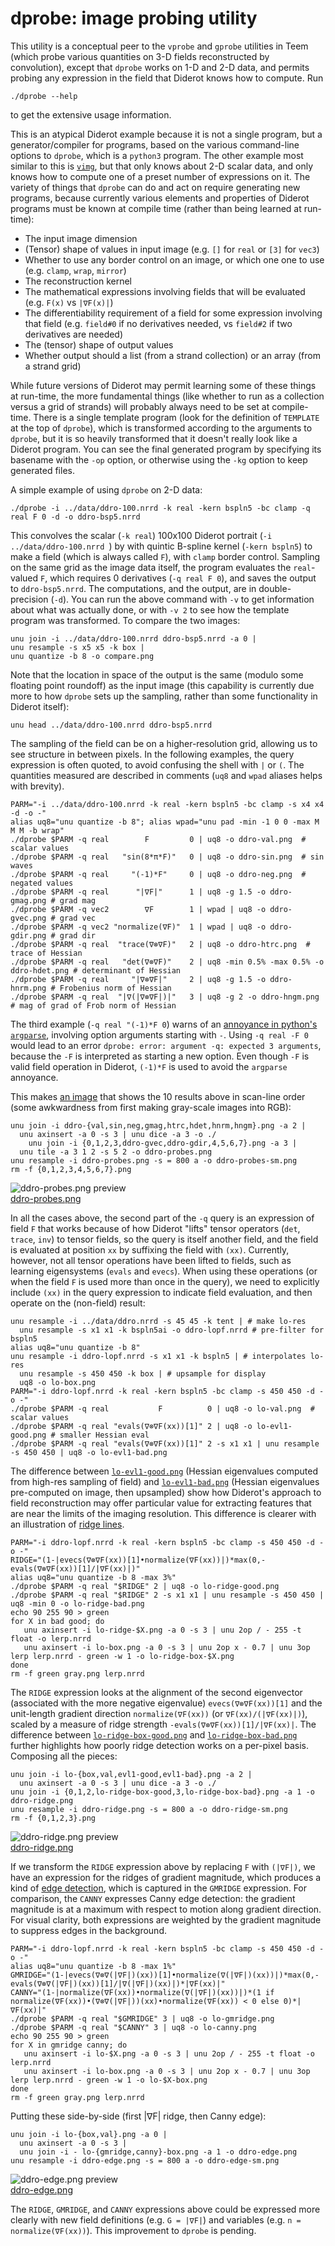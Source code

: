 # dprobe: image probing utility

This utility is a conceptual peer to the `vprobe` and `gprobe` utilities in
Teem (which probe various quantities on 3-D fields reconstructed by
convolution), except that `dprobe` works on 1-D and 2-D data, and permits
probing any expression in the field that Diderot knows how to compute.  Run

	./dprobe --help

to get the extensive usage information.

This is an atypical Diderot example because it is not a single program, but a
generator/compiler for programs, based on the various command-line options to
`dprobe`, which is a `python3` program.  The other example most similar to
this is [`vimg`](../vimg), but that only knows about 2-D scalar data, and
only knows how to compute one of a preset number of expressions on it.  The
variety of things that `dprobe` can do and act on require generating new
programs, because currently various elements and properties of Diderot
programs must be known at compile time (rather than being learned at
run-time):

* The input image dimension
* (Tensor) shape of values in input image (e.g. `[]` for `real` or `[3]` for `vec3`)
* Whether to use any border control on an image, or which one one to use (e.g. `clamp`, `wrap`, `mirror`)
* The reconstruction kernel
* The mathematical expressions involving fields that will be evaluated (e.g. `F(x)` vs `|∇F(x)|`)
* The differentiability requirement of a field for some expression involving that field
(e.g. `field#0` if no derivatives needed, vs `field#2` if two derivatives are needed)
* The (tensor) shape of output values
* Whether output should a list (from a strand collection) or an array (from a strand grid)

While future versions of Diderot may permit learning some of these things at
run-time, the more fundamental things (like whether to run as a collection
versus a grid of strands) will probably always need to be set at compile-time.
There is a single template program (look for the definition of `TEMPLATE` at
the top of `dprobe`), which is transformed according to the arguments to
`dprobe`, but it is so heavily transformed that it doesn't really look like a
Diderot program. You can see the final generated program by specifying its
basename with the `-op` option, or otherwise using the `-kg` option to keep
generated files.

A simple example of using `dprobe` on 2-D data:

	./dprobe -i ../data/ddro-100.nrrd -k real -kern bspln5 -bc clamp -q real F 0 -d -o ddro-bsp5.nrrd

This convolves the scalar (`-k real`) 100x100 Diderot portrait (`-i ../data/ddro-100.nrrd `)
by with quintic B-spline kernel (`-kern bspln5`) to make a field
(which is always called `F`), with `clamp` border control.  Sampling on the
same grid as the image data itself, the program evaluates the `real`-valued `F`,
which requires 0 derivatives (`-q real F 0`), and saves the output to `ddro-bsp5.nrrd`.
The computations, and the output, are in double-precision (`-d`).
You can run the above command with `-v` to get information about what was actually
done, or with `-v 2` to see how the template program was transformed.  To compare the two images:

	unu join -i ../data/ddro-100.nrrd ddro-bsp5.nrrd -a 0 |
	unu resample -s x5 x5 -k box |
	unu quantize -b 8 -o compare.png

Note that the location in space of the output is the same (modulo some
floating point roundoff) as the input image (this capability is currently due
more to how `dprobe` sets up the sampling, rather than some functionality in
Diderot itself):

	unu head ../data/ddro-100.nrrd ddro-bsp5.nrrd

The sampling of the field can be on a higher-resolution grid, allowing us to
see structure in between pixels.  In the following examples, the query expression
is often quoted, to avoid confusing the shell with `|` or `(`.  The quantities
measured are described in comments (`uq8` and `wpad` aliases helps with brevity).

	PARM="-i ../data/ddro-100.nrrd -k real -kern bspln5 -bc clamp -s x4 x4 -d -o -"
	alias uq8="unu quantize -b 8"; alias wpad="unu pad -min -1 0 0 -max M M M -b wrap"
	./dprobe $PARM -q real        F         0 | uq8 -o ddro-val.png  # scalar values
	./dprobe $PARM -q real   "sin(8*π*F)"   0 | uq8 -o ddro-sin.png  # sin waves
	./dprobe $PARM -q real     "(-1)*F"     0 | uq8 -o ddro-neg.png  # negated values
	./dprobe $PARM -q real      "|∇F|"      1 | uq8 -g 1.5 -o ddro-gmag.png # grad mag
	./dprobe $PARM -q vec2        ∇F        1 | wpad | uq8 -o ddro-gvec.png # grad vec
	./dprobe $PARM -q vec2 "normalize(∇F)"  1 | wpad | uq8 -o ddro-gdir.png # grad dir
	./dprobe $PARM -q real  "trace(∇⊗∇F)"   2 | uq8 -o ddro-htrc.png  # trace of Hessian
	./dprobe $PARM -q real   "det(∇⊗∇F)"    2 | uq8 -min 0.5% -max 0.5% -o ddro-hdet.png # determinant of Hessian
	./dprobe $PARM -q real     "|∇⊗∇F|"     2 | uq8 -g 1.5 -o ddro-hnrm.png # Frobenius norm of Hessian
	./dprobe $PARM -q real  "|∇(|∇⊗∇F|)|"   3 | uq8 -g 2 -o ddro-hngm.png   # mag of grad of Frob norm of Hessian

The third example (`-q real "(-1)*F 0`) warns of an [annoyance in python's
`argparse`](https://docs.python.org/3/library/argparse.html#arguments-containing),
involving option arguments starting with `-`. Using `-q real -F 0`
would lead to an error `dprobe: error: argument -q: expected 3 arguments`, because
the `-F` is interpreted as starting a new option.  Even though `-F` is valid field
operation in Diderot, `(-1)*F` is used to avoid the `argparse` annoyance.

This makes [an image](ref/ddro-probes.png) that shows the 10 results above in scan-line order
(some awkwardness from first making gray-scale images into RGB):

	unu join -i ddro-{val,sin,neg,gmag,htrc,hdet,hnrm,hngm}.png -a 2 |
	  unu axinsert -a 0 -s 3 | unu dice -a 3 -o ./
        unu join -i {0,1,2,3,ddro-gvec,ddro-gdir,4,5,6,7}.png -a 3 |
	  unu tile -a 3 1 2 -s 5 2 -o ddro-probes.png
	unu resample -i ddro-probes.png -s = 800 a -o ddro-probes-sm.png
	rm -f {0,1,2,3,4,5,6,7}.png

![](ref/ddro-probes-sm.png "ddro-probes.png preview")  
[ddro-probes.png](ref/ddro-probes.png)

In all the cases above, the second part of the `-q` query is an expression of
field `F` that works because of how Diderot "lifts" tensor operators (`det`,
`trace`, `inv`) to tensor fields, so the query is itself another field, and
the field is evaluated at position `xx` by suffixing the field with `(xx)`.
Currently, however, not all tensor operations have been lifted to fields,
such as learning eigensystems (`evals` and `evecs`).  When using these
operations (or when the field `F` is used more than once in the query), we
need to explicitly include `(xx)` in the query expression to indicate field
evaluation, and then operate on the (non-field) result:

	unu resample -i ../data/ddro.nrrd -s 45 45 -k tent | # make lo-res
	  unu resample -s x1 x1 -k bspln5ai -o ddro-lopf.nrrd # pre-filter for bspln5
	alias uq8="unu quantize -b 8"
	unu resample -i ddro-lopf.nrrd -s x1 x1 -k bspln5 | # interpolates lo-res
	  unu resample -s 450 450 -k box | # upsample for display
	  uq8 -o lo-box.png
	PARM="-i ddro-lopf.nrrd -k real -kern bspln5 -bc clamp -s 450 450 -d -o -"
	./dprobe $PARM -q real           F          0 | uq8 -o lo-val.png  # scalar values
	./dprobe $PARM -q real "evals(∇⊗∇F(xx))[1]" 2 | uq8 -o lo-evl1-good.png # smaller Hessian eval
	./dprobe $PARM -q real "evals(∇⊗∇F(xx))[1]" 2 -s x1 x1 | unu resample -s 450 450 | uq8 -o lo-evl1-bad.png

The difference between [`lo-evl1-good.png`](ref/lo-evl1-good.png) (Hessian eigenvalues computed from high-res sampling of field)
and [`lo-evl1-bad.png`](ref/lo-evl1-bad.png) (Hessian eigenvalues pre-computed on image, then upsampled) show how
Diderot's approach to field reconstruction may offer particular value for extracting features that are near
the limits of the imaging resolution. This difference is clearer with an illustration of
[ridge lines](https://en.wikipedia.org/wiki/Ridge_detection).

	PARM="-i ddro-lopf.nrrd -k real -kern bspln5 -bc clamp -s 450 450 -d -o -"
	RIDGE="(1-|evecs(∇⊗∇F(xx))[1]•normalize(∇F(xx))|)*max(0,-evals(∇⊗∇F(xx))[1]/|∇F(xx)|)"
	alias uq8="unu quantize -b 8 -max 3%"
	./dprobe $PARM -q real "$RIDGE" 2 | uq8 -o lo-ridge-good.png
	./dprobe $PARM -q real "$RIDGE" 2 -s x1 x1 | unu resample -s 450 450 | uq8 -min 0 -o lo-ridge-bad.png
	echo 90 255 90 > green
	for X in bad good; do
	   unu axinsert -i lo-ridge-$X.png -a 0 -s 3 | unu 2op / - 255 -t float -o lerp.nrrd
	   unu axinsert -i lo-box.png -a 0 -s 3 | unu 2op x - 0.7 | unu 3op lerp lerp.nrrd - green -w 1 -o lo-ridge-box-$X.png
	done
	rm -f green gray.png lerp.nrrd

The `RIDGE` expression looks at the alignment of the second eigenvector (associated with the more
negative eigenvalue) `evecs(∇⊗∇F(xx))[1]` and the unit-length gradient direction `normalize(∇F(xx))` (or `∇F(xx)/(|∇F(xx)|)`),
scaled by a measure of ridge strength `-evals(∇⊗∇F(xx))[1]/|∇F(xx)|`.  The difference between
[`lo-ridge-box-good.png`](ref/lo-ridge-box-good.png) and [`lo-ridge-box-bad.png`](ref/lo-ridge-box-bad.png)
further highlights how poorly ridge detection works on a per-pixel basis.  Composing all the pieces:

	unu join -i lo-{box,val,evl1-good,evl1-bad}.png -a 2 |
	  unu axinsert -a 0 -s 3 | unu dice -a 3 -o ./
	unu join -i {0,1,2,lo-ridge-box-good,3,lo-ridge-box-bad}.png -a 1 -o ddro-ridge.png
	unu resample -i ddro-ridge.png -s = 800 a -o ddro-ridge-sm.png
	rm -f {0,1,2,3}.png

![](ref/ddro-ridge-sm.png "ddro-ridge.png preview")  
[ddro-ridge.png](ref/ddro-ridge.png)

If we transform the `RIDGE` expression above by replacing `F` with `(|∇F|)`,
we have an expression for the ridges of gradient magnitude, which produces a kind
of [edge
detection](https://en.wikipedia.org/wiki/Ridge_detection#Relations_between_edge_detection_and_ridge_detection),
which is captured in the `GMRIDGE` expression.  For comparison, the `CANNY` expresses Canny edge detection:
the gradient magnitude is at a maximum with respect to motion along gradient direction.  For visual
clarity, both expressions are weighted by the gradient magnitude to suppress edges in the background.

	PARM="-i ddro-lopf.nrrd -k real -kern bspln5 -bc clamp -s 450 450 -d -o -"
	alias uq8="unu quantize -b 8 -max 1%"
	GMRIDGE="(1-|evecs(∇⊗∇(|∇F|)(xx))[1]•normalize(∇(|∇F|)(xx))|)*max(0,-evals(∇⊗∇(|∇F|)(xx))[1]/|∇(|∇F|)(xx)|)*|∇F(xx)|"
	CANNY="(1-|normalize(∇F(xx))•normalize(∇(|∇F|)(xx))|)*(1 if normalize(∇F(xx))•(∇⊗∇(|∇F|))(xx)•normalize(∇F(xx)) < 0 else 0)*|∇F(xx)|"
	./dprobe $PARM -q real "$GMRIDGE" 3 | uq8 -o lo-gmridge.png
	./dprobe $PARM -q real "$CANNY" 3 | uq8 -o lo-canny.png
	echo 90 255 90 > green
	for X in gmridge canny; do
	   unu axinsert -i lo-$X.png -a 0 -s 3 | unu 2op / - 255 -t float -o lerp.nrrd
	   unu axinsert -i lo-box.png -a 0 -s 3 | unu 2op x - 0.7 | unu 3op lerp lerp.nrrd - green -w 1 -o lo-$X-box.png
	done
	rm -f green gray.png lerp.nrrd

Putting these side-by-side (first |∇F| ridge, then Canny edge):

	unu join -i lo-{box,val}.png -a 0 |
	  unu axinsert -a 0 -s 3 |
	  unu join -i - lo-{gmridge,canny}-box.png -a 1 -o ddro-edge.png
	unu resample -i ddro-edge.png -s = 800 a -o ddro-edge-sm.png

![](ref/ddro-edge-sm.png "ddro-edge.png preview")  
[ddro-edge.png](ref/ddro-edge.png)

The `RIDGE`, `GMRIDGE`, and `CANNY` expressions above could be expressed more clearly with new field definitions
(e.g. `G = |∇F|`) and variables (e.g. `n = normalize(∇F(xx))`). This improvement to `dprobe` is pending.
